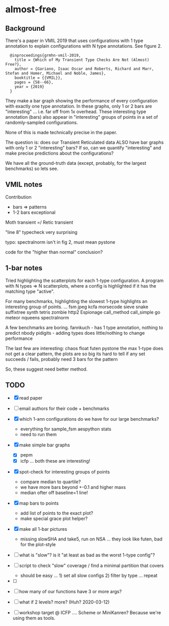 almost-free
===


Background
---

There's a paper in VMIL 2019 that uses configurations with 1 type annotation
 to explain configurations with N type annotations.
See figure 2.

```
  @inproceedings{grmhn-vmil-2019,
    title = {Which of My Transient Type Checks Are Not (Almost) Free?},
    author = {Gariano, Isaac Oscar and Roberts, Richard and Marr, Stefan and Homer, Michael and Noble, James},
    booktitle = {{VMIL}},
    pages = {58--66},
    year = {2019}
  }
```

They make a bar graph showing the performance of every configuration with
 exactly one type annotation.
In these graphs, only 1 or 2 bars are "interesting" ... i.e. far off from 1x
 overhead.
These interesting type annotation (bars) also appear in "interesting" groups
 of points in a set of randomly-sampled configurations.

None of this is made technically precise in the paper.

The question is: does our Transient Reticulated data ALSO have bar graphs with
 only 1 or 2 "interesting" bars?
If so, can we quantify "interesting" and make precise predictions about the
 configurations?

We have all the ground-truth data (except, probably, for the largest benchmarks)
 so lets see.


VMIL notes
---

Contribution
- bars => patterns
- 1-2 bars exceptional

Moth transient =/ Retic transient

"line 8" typecheck very surprising

typo: spectralnorm isn't in fig 2, must mean pystone

code for the "higher than normal" conclusion?



1-bar notes
---

Tried highlighting the scatterplots for each 1-type configuration.
A program with N types => N scatterplots, where a config is highlighted if it
 has the matching type "active".

For many benchmarks, highlighting the slowest 1-type highlights an interesting
 group of points.
... fsm jpeg kcfa morsecode sieve snake suffixtree synth tetris zombie http2
 Espionage call_method call_simple go meteor nqueens spectralnorm

A few benchmarks are boring.
 fannkuch - has 1 type annotation, nothing to predict
 nbody pidigits - adding types does little/nothing to change performance

The last few are interesting: chaos float futen pystone
 the max 1-type does not get a clear pattern,
 the plots are so big its hard to tell if any set succeeds / fails,
 probably need 3 bars for the pattern

So, these suggest need better method.


TODO
---

- [X] read paper
- [ ] email authors for their code + benchmarks
- [X] which 1-ann configurations do we have for our large benchmarks?
  - everything for sample_fsm aespython stats
  - need to run them
- [X] make simple bar graphs
  - [X] pepm
  - [X] icfp ... both these are interesting!
- [X] spot-check for interesting groups of points
  - compare median to quartile?
  - we have more bars beyond +-0.1 and higher maxs
  - median ofter off baseline=1 line!
- [X] map bars to points
  - add list of points to the exact plot?
  - make special grace plot helper?
- [X] make all 1-bar pictures
  - missing slowSHA and take5, run on NSA ... they look like futen, bad for the plot-style
- [ ] what is "slow"? is it "at least as bad as the worst 1-type config"?
- [ ] script to check "slow" coverage / find a minimal partition that covers
  - should be easy ... 1) set all slow configs 2) filter by type ... repeat
- [ ] 
- [ ] how many of our functions have 3 or more args?
- [ ] what if 2 levels? more? (Huh? 2020-03-12)
- [ ] workshop target @ ICFP .... Scheme or MiniKanren? Because we're using
      them as tools.

